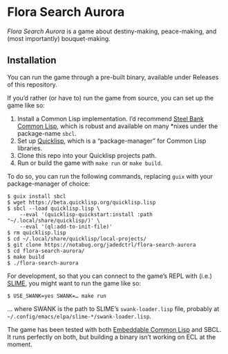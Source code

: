 # Flora Search Aurora
_Flora Search Aurora_ is a game about destiny-making, peace-making, and (most importantly) bouquet-making.

## Installation

You can run the game through a pre-built binary, available under Releases of this repository.

If you’d rather (or have to) run the game from source, you can set up the game like so:

1. Install a Common Lisp implementation. I’d recommend [Steel Bank Common Lisp](http://www.sbcl.org/), which is robust and available on many *nixes under the package-name `sbcl`.
2. Set up [Quicklisp](https://quicklisp.org/), which is a “package-manager” for Common Lisp libraries.
3. Clone this repo into your Quicklisp projects path.
4. Run or build the game with `make run` or `make build`.

To do so, you can run the following commands, replacing `guix` with your package-manager of choice:

```
$ guix install sbcl
$ wget https://beta.quicklisp.org/quicklisp.lisp
$ sbcl --load quicklisp.lisp \
	--eval '(quicklisp-quickstart:install :path "~/.local/share/quicklisp/)' \
	--eval '(ql:add-to-init-file)'
$ rm quicklisp.lisp
$ cd ~/.local/share/quicklisp/local-projects/
$ git clone https://notabug.org/jadedctrl/flora-search-aurora
$ cd flora-search-aurora/
$ make build
$ ./flora-search-aurora
```

For development, so that you can connect to the game’s REPL with (i.e.) [SLIME](https://slime.common-lisp.dev/), you might want to run the game like so:

`$ USE_SWANK=yes SWANK=… make run`

… where SWANK is the path to SLIME’s `swank-loader.lisp` file, probably at `~/.config/emacs/elpa/slime-*/swank-loader.lisp`.

The game has been tested with both [Embeddable Common Lisp](https://ecl.common-lisp.dev/) and SBCL. It runs perfectly on both, but building a binary isn’t working on ECL at the moment.
